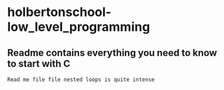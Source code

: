 # holbertonschool-low_level_programming

## Readme contains everything you need to know to start with C

```Read me file file nested loops is quite intense```